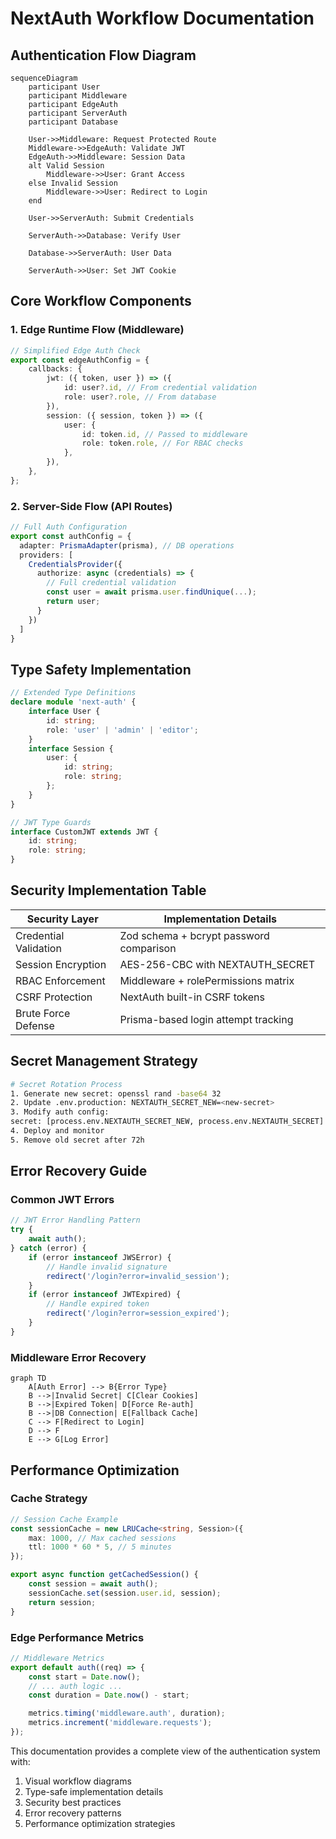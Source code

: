 # NextAuth Workflow Documentation

## Authentication Flow Diagram

```mermaid
sequenceDiagram
    participant User
    participant Middleware
    participant EdgeAuth
    participant ServerAuth
    participant Database

    User->>Middleware: Request Protected Route
    Middleware->>EdgeAuth: Validate JWT
    EdgeAuth->>Middleware: Session Data
    alt Valid Session
        Middleware->>User: Grant Access
    else Invalid Session
        Middleware->>User: Redirect to Login
    end

    User->>ServerAuth: Submit Credentials

    ServerAuth->>Database: Verify User

    Database->>ServerAuth: User Data

    ServerAuth->>User: Set JWT Cookie
```

## Core Workflow Components

### 1. Edge Runtime Flow (Middleware)

```typescript
// Simplified Edge Auth Check
export const edgeAuthConfig = {
    callbacks: {
        jwt: ({ token, user }) => ({
            id: user?.id, // From credential validation
            role: user?.role, // From database
        }),
        session: ({ session, token }) => ({
            user: {
                id: token.id, // Passed to middleware
                role: token.role, // For RBAC checks
            },
        }),
    },
};
```

### 2. Server-Side Flow (API Routes)

```typescript
// Full Auth Configuration
export const authConfig = {
  adapter: PrismaAdapter(prisma), // DB operations
  providers: [
    CredentialsProvider({
      authorize: async (credentials) => {
        // Full credential validation
        const user = await prisma.user.findUnique(...);
        return user;
      }
    })
  ]
}
```

## Type Safety Implementation

```typescript
// Extended Type Definitions
declare module 'next-auth' {
    interface User {
        id: string;
        role: 'user' | 'admin' | 'editor';
    }
    interface Session {
        user: {
            id: string;
            role: string;
        };
    }
}

// JWT Type Guards
interface CustomJWT extends JWT {
    id: string;
    role: string;
}
```

## Security Implementation Table

| Security Layer        | Implementation Details                  |
| --------------------- | --------------------------------------- |
| Credential Validation | Zod schema + bcrypt password comparison |
| Session Encryption    | AES-256-CBC with NEXTAUTH_SECRET        |
| RBAC Enforcement      | Middleware + rolePermissions matrix     |
| CSRF Protection       | NextAuth built-in CSRF tokens           |
| Brute Force Defense   | Prisma-based login attempt tracking     |

## Secret Management Strategy

```bash
# Secret Rotation Process
1. Generate new secret: openssl rand -base64 32
2. Update .env.production: NEXTAUTH_SECRET_NEW=<new-secret>
3. Modify auth config:
secret: [process.env.NEXTAUTH_SECRET_NEW, process.env.NEXTAUTH_SECRET]
4. Deploy and monitor
5. Remove old secret after 72h
```

## Error Recovery Guide

### Common JWT Errors

```typescript
// JWT Error Handling Pattern
try {
    await auth();
} catch (error) {
    if (error instanceof JWSError) {
        // Handle invalid signature
        redirect('/login?error=invalid_session');
    }
    if (error instanceof JWTExpired) {
        // Handle expired token
        redirect('/login?error=session_expired');
    }
}
```

### Middleware Error Recovery

```mermaid
graph TD
    A[Auth Error] --> B{Error Type}
    B -->|Invalid Secret| C[Clear Cookies]
    B -->|Expired Token| D[Force Re-auth]
    B -->|DB Connection| E[Fallback Cache]
    C --> F[Redirect to Login]
    D --> F
    E --> G[Log Error]
```

## Performance Optimization

### Cache Strategy

```typescript
// Session Cache Example
const sessionCache = new LRUCache<string, Session>({
    max: 1000, // Max cached sessions
    ttl: 1000 * 60 * 5, // 5 minutes
});

export async function getCachedSession() {
    const session = await auth();
    sessionCache.set(session.user.id, session);
    return session;
}
```

### Edge Performance Metrics

```typescript
// Middleware Metrics
export default auth((req) => {
    const start = Date.now();
    // ... auth logic ...
    const duration = Date.now() - start;

    metrics.timing('middleware.auth', duration);
    metrics.increment('middleware.requests');
});
```

This documentation provides a complete view of the authentication system with:

1. Visual workflow diagrams
2. Type-safe implementation details
3. Security best practices
4. Error recovery patterns
5. Performance optimization strategies
